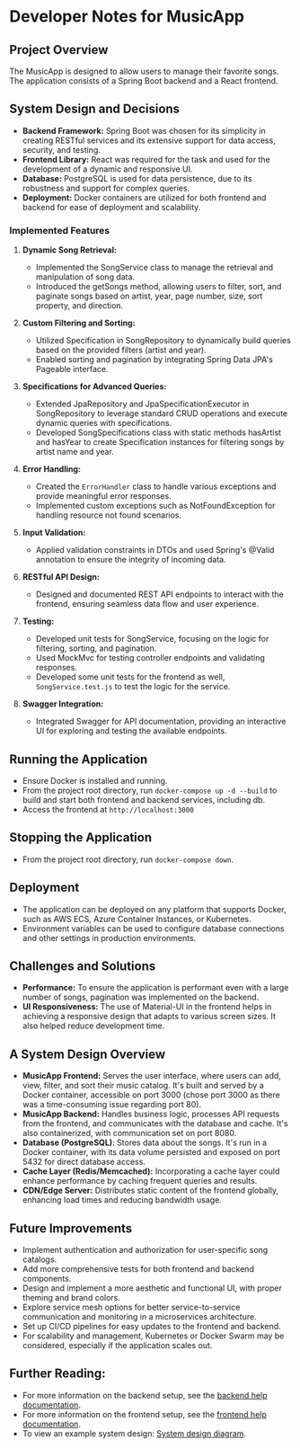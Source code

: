 # Developer Notes for MusicApp

## Project Overview
The MusicApp is designed to allow users to manage their favorite songs. The application consists of a Spring Boot backend and a React frontend.

## System Design and Decisions
- **Backend Framework:** Spring Boot was chosen for its simplicity in creating RESTful services and its extensive support for data access, security, and testing.
- **Frontend Library:** React was required for the task and used for the development of a dynamic and responsive UI.
- **Database:** PostgreSQL is used for data persistence, due to its robustness and support for complex queries.
- **Deployment:** Docker containers are utilized for both frontend and backend for ease of deployment and scalability.
### Implemented Features

1. **Dynamic Song Retrieval:**
    - Implemented the SongService class to manage the retrieval and manipulation of song data.
    - Introduced the getSongs method, allowing users to filter, sort, and paginate songs based on artist, year, page number, size, sort property, and direction.

2. **Custom Filtering and Sorting:**
    - Utilized Specification in SongRepository to dynamically build queries based on the provided filters (artist and year).
    - Enabled sorting and pagination by integrating Spring Data JPA's Pageable interface.

3. **Specifications for Advanced Queries:**
    - Extended JpaRepository and JpaSpecificationExecutor in SongRepository to leverage standard CRUD operations and execute dynamic queries with specifications.
    - Developed SongSpecifications class with static methods hasArtist and hasYear to create Specification instances for filtering songs by artist name and year.

4. **Error Handling:**
    - Created the `ErrorHandler` class to handle various exceptions and provide meaningful error responses.
    - Implemented custom exceptions such as NotFoundException for handling resource not found scenarios.

5. **Input Validation:**
   - Applied validation constraints in DTOs and used Spring's @Valid annotation to ensure the integrity of incoming data.

6. **RESTful API Design:**
    - Designed and documented REST API endpoints to interact with the frontend, ensuring seamless data flow and user experience.

7. **Testing:**
   - Developed unit tests for SongService, focusing on the logic for filtering, sorting, and pagination.
   - Used MockMvc for testing controller endpoints and validating responses.
   - Developed some unit tests for the frontend as well, `SongService.test.js` to test the logic for the service.

8. **Swagger Integration:**
    - Integrated Swagger for API documentation, providing an interactive UI for exploring and testing the available endpoints.


## Running the Application
- Ensure Docker is installed and running.
- From the project root directory, run `docker-compose up -d --build` to build and start both frontend and backend services, including db.
- Access the frontend at `http://localhost:3000`

## Stopping the Application
- From the project root directory, run `docker-compose down`.

## Deployment
- The application can be deployed on any platform that supports Docker, such as AWS ECS, Azure Container Instances, or Kubernetes.
- Environment variables can be used to configure database connections and other settings in production environments.

## Challenges and Solutions
- **Performance:** To ensure the application is performant even with a large number of songs, pagination was implemented on the backend.
- **UI Responsiveness:** The use of Material-UI in the frontend helps in achieving a responsive design that adapts to various screen sizes. It also helped reduce development time.

## A System Design Overview
- **MusicApp Frontend:** Serves the user interface, where users can add, view, filter, and sort their music catalog. It's built and served by a Docker container, accessible on port 3000 (chose port 3000 as there was a time-consuming issue regarding port 80).
- **MusicApp Backend:** Handles business logic, processes API requests from the frontend, and communicates with the database and cache. It's also containerized, with communication set on port 8080.
- **Database (PostgreSQL)**: Stores data about the songs. It's run in a Docker container, with its data volume persisted and exposed on port 5432 for direct database access.
- **Cache Layer (Redis/Memcached):** Incorporating a cache layer could enhance performance by caching frequent queries and results.
- **CDN/Edge Server:** Distributes static content of the frontend globally, enhancing load times and reducing bandwidth usage.

## Future Improvements
- Implement authentication and authorization for user-specific song catalogs.
- Add more comprehensive tests for both frontend and backend components.
- Design and implement a more aesthetic and functional UI, with proper theming and brand colors.
- Explore service mesh options for better service-to-service communication and monitoring in a microservices architecture.
- Set up CI/CD pipelines for easy updates to the frontend and backend.
- For scalability and management, Kubernetes or Docker Swarm may be considered, especially if the application scales out.

## Further Reading:
- For more information on the backend setup, see the [backend help documentation](./musicapp-backend/HELP.md).
- For more information on the frontend setup, see the [frontend help documentation](./musicapp-frontend/README.md).
- To view an example system design: [System design diagram](system-design.png).
